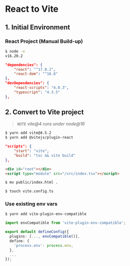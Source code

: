 # React to Vite

## 1. Initial Environment

### React Project (Manual Build-up)

```bash
$ node -v
v16.20.2
```

```json
"dependencies": {
    "react": "^17.0.2",
    "react-dom": "^16.8"
},
"devDependencies": {
    "react-scripts": "4.0.3",
    "typescript": "4.3.5"
},
```

## 2. Convert to Vite project

> `NOTE` _vite@4 runs under node@16_
```bash
$ yarn add vite@4.5.2
$ yarn add @vitejs/plugin-react
```
```json
"scripts": {
    "start": "vite",
    "build": "tsc && vite build"
},
```
```html
<div id="root"></div>
<script type="module" src="/src/index.tsx"></script>
```
```bash
$ mv public/index.html .
```
```bash
$ touch vite.config.ts
```

### Use existing env vars

```bash
$ yarn add vite-plugin-env-compatible
```
```ts
import envCompatible from 'vite-plugin-env-compatible';

export default defineConfig({
  plugins: [..., envCompatible()],
  define: {
    'process.env': process.env,
  },
  ...
});
```

